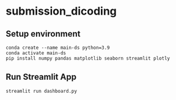 # submission_dicoding

## Setup environment
```
conda create --name main-ds python=3.9
conda activate main-ds
pip install numpy pandas matplotlib seaborn streamlit plotly
```

## Run Streamlit App
`streamlit run dashboard.py`
